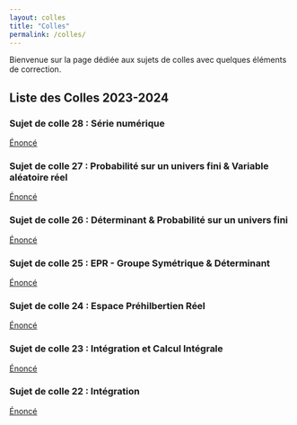 ```yaml
---
layout: colles
title: "Colles"
permalink: /colles/
---
```


Bienvenue sur la page dédiée aux sujets de colles avec quelques éléments de correction.

## Liste des Colles 2023-2024

<div class="grid-container">
  <div class="grid-item">
    <h3>Sujet de colle 28 : Série numérique</h3>
    <a href="../sdc/S28.pdf" class="btn btn-enonce" role="button" target="_blank">Énoncé</a>
  </div>
  <div class="grid-item">
    <h3>Sujet de colle 27 : Probabilité sur un univers fini & Variable aléatoire réel</h3>
    <a href="../sdc/S27.pdf" class="btn btn-enonce" role="button" target="_blank">Énoncé</a>
  </div>
  <div class="grid-item">
    <h3>Sujet de colle 26 : Déterminant & Probabilité sur un univers fini</h3>
    <a href="../sdc/S26.pdf" class="btn btn-enonce" role="button" target="_blank">Énoncé</a>
  </div>
  <div class="grid-item">
    <h3>Sujet de colle 25 : EPR - Groupe Symétrique & Déterminant</h3>
    <a href="../sdc/S25.pdf" class="btn btn-enonce" role="button" target="_blank">Énoncé</a>
  </div>
  <div class="grid-item">
    <h3>Sujet de colle 24 : Espace Préhilbertien Réel</h3>
    <a href="../sdc/S24.pdf" class="btn btn-enonce" role="button" target="_blank">Énoncé</a>
  </div>
  <div class="grid-item">
    <h3>Sujet de colle 23 : Intégration et Calcul Intégrale</h3>
    <a href="../sdc/S23.pdf" class="btn btn-enonce" role="button" target="_blank">Énoncé</a>
  </div>
  <div class="grid-item">
    <h3>Sujet de colle 22 : Intégration</h3>
    <a href="../sdc/S22.pdf" class="btn btn-enonce" role="button" target="_blank">Énoncé</a>
  </div>
</div>
